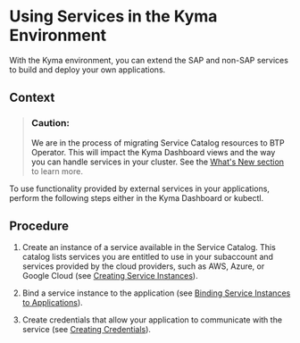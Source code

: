 <!-- loioea4dd81e49254dd482d32e3c20f4477a -->

# Using Services in the Kyma Environment

With the Kyma environment, you can extend the SAP and non-SAP services to build and deploy your own applications.



<a name="loioea4dd81e49254dd482d32e3c20f4477a__context_bwf_5ch_ypb"/>

## Context

> ### Caution:  
> We are in the process of migrating Service Catalog resources to BTP Operator. This will impact the Kyma Dashboard views and the way you can handle services in your cluster. See the [What's New section](https://help.sap.com/whats-new/cf0cb2cb149647329b5d02aa96303f56?Component=Kyma%2520Runtime&locale=en-US&Valid_as_Of=2022-04-29%253A2022-05-29) to learn more.

To use functionality provided by external services in your applications, perform the following steps either in the Kyma Dashboard or kubectl.



<a name="loioea4dd81e49254dd482d32e3c20f4477a__steps_ayb_vch_ypb"/>

## Procedure

1.  Create an instance of a service available in the Service Catalog. This catalog lists services you are entitled to use in your subaccount and services provided by the cloud providers, such as AWS, Azure, or Google Cloud \(see [Creating Service Instances](creating-service-instances-979735b.md)\).

2.  Bind a service instance to the application \(see [Binding Service Instances to Applications](binding-service-instances-to-applications-d1aa23c.md)\).

3.  Create credentials that allow your application to communicate with the service \(see [Creating Credentials](creating-credentials-945498c.md)\).


